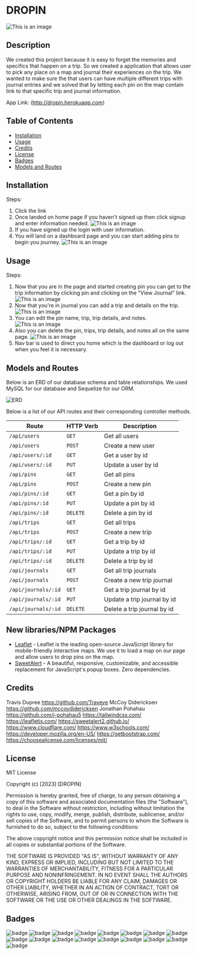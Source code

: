 # DROPIN
![This is an image](./public/images/dropin.PNG)

## Description 

We created this project because it is easy to forget the memories and specifics that happen on a trip. So we created a application that allows user to pick any place on a map and journal their experiences on the trip. We wanted to make sure the that users can have multiple different trips with journal entries and we solved that by letting each pin on the map contain link to that specific trip and journal information.

App Link:
(http://dropin.herokuapp.com)

## Table of Contents

* [Installation](#installation)
* [Usage](#usage)
* [Credits](#credits)
* [License](#license)
* [Badges](#badges)
* [Models and Routes](#models-and-routes)


## Installation

Steps:
1. Click the link
2. Once landed on home page if you haven't signed up then click signup and enter information needed.
![This is an image](./public/images/signUpRoute.png)
3. If you have signed up the login with user information.
4. You will land on a dashboard page and you can start adding pins to begin you journey.
![This is an image](./public/images/pinPostRoute.png)


## Usage 

Steps:
1. Now that you are in the page and started creating pin you can get to the trip information by clicking pin and clicking on the "View Journal" link.
![This is an image](./public/images/pinGetRoute.png)
2. Now that you're in journal you can add a trip and details on the trip.
![This is an image](./public/images/tripPostRoute.png)
3. You can edit the pin name, trip, trip details, and notes.
![This is an image](/public/images/pinPutRoute.png)
4. Also you can delete the pin, trips, trip details, and notes all on the same page.
![This is an image](./public/images/pinDeleteRoute.png)
5. Nav bar is used to direct you home which is the dashboard or log out when you feel it is necessary.

## Models and Routes

Below is an ERD of our database schema and table relationships. We used MySQL for our database and Sequelize for our ORM.

![ERD](./assets/images/db-erd.png)

Below is a list of our API routes and their corresponding controller methods.

| Route | HTTP Verb | Description |
| ----- | --------- | ----------- |
| `/api/users` | `GET` | Get all users |
| `/api/users` | `POST` | Create a new user |
| `/api/users/:id` | `GET` | Get a user by id |
| `/api/users/:id` | `PUT` | Update a user by id |
| `/api/pins` | `GET` | Get all pins |
| `/api/pins` | `POST` | Create a new pin |
| `/api/pins/:id` | `GET` | Get a pin by id |
| `/api/pins/:id` | `PUT` | Update a pin by id |
| `/api/pins/:id` | `DELETE` | Delete a pin by id |
| `/api/trips` | `GET` | Get all trips |
| `/api/trips` | `POST` | Create a new trip |
| `/api/trips/:id` | `GET` | Get a trip by id |
| `/api/trips/:id` | `PUT` | Update a trip by id |
| `/api/trips/:id` | `DELETE` | Delete a trip by id |
| `/api/journals` | `GET` | Get all trip journals |
| `/api/journals` | `POST` | Create a new trip journal |
| `/api/journals/:id` | `GET` | Get a trip journal by id |
| `/api/journals/:id` | `PUT` | Update a trip journal by id |
| `/api/journals/:id` | `DELETE` | Delete a trip journal by id |

## New libraries/NPM Packages

* [Leaflet](https://leafletjs.com/) - Leaflet is the leading open-source JavaScript library for mobile-friendly interactive maps. We use it to load a map on our page and allow users to drop pins on the map.
* [SweetAlert](https://sweetalert2.github.io/) - A beautiful, responsive, customizable, and accessible replacement for JavaScript's popup boxes. Zero dependencies.

## Credits

Travis Dupree
https://github.com/Traveye
McCoy Didericksen
https://github.com/mccoydidericksen
Jonathan Pohahau
https://github.com/j-pohahau5 
https://tailwindcss.com/
https://leafletjs.com/
https://sweetalert2.github.io/
https://www.cloudflare.com/
https://www.w3schools.com/
https://developer.mozilla.org/en-US/
https://getbootstrap.com/
https://choosealicense.com/licenses/mit/


## License

MIT License

Copyright (c) [2023] [DROPIN]

Permission is hereby granted, free of charge, to any person obtaining a copy
of this software and associated documentation files (the "Software"), to deal
in the Software without restriction, including without limitation the rights
to use, copy, modify, merge, publish, distribute, sublicense, and/or sell
copies of the Software, and to permit persons to whom the Software is
furnished to do so, subject to the following conditions:

The above copyright notice and this permission notice shall be included in all
copies or substantial portions of the Software.

THE SOFTWARE IS PROVIDED "AS IS", WITHOUT WARRANTY OF ANY KIND, EXPRESS OR
IMPLIED, INCLUDING BUT NOT LIMITED TO THE WARRANTIES OF MERCHANTABILITY,
FITNESS FOR A PARTICULAR PURPOSE AND NONINFRINGEMENT. IN NO EVENT SHALL THE
AUTHORS OR COPYRIGHT HOLDERS BE LIABLE FOR ANY CLAIM, DAMAGES OR OTHER
LIABILITY, WHETHER IN AN ACTION OF CONTRACT, TORT OR OTHERWISE, ARISING FROM,
OUT OF OR IN CONNECTION WITH THE SOFTWARE OR THE USE OR OTHER DEALINGS IN THE
SOFTWARE.


## Badges

![badge](https://img.shields.io/badge/license-MIT-orange)
![badge](https://img.shields.io/badge/language-JavaScript-green)
![badge](https://img.shields.io/badge/language-Nodejs-brightgreen)
![badge](https://img.shields.io/badge/library-HandleBars-lightgrey) 
![badge](https://img.shields.io/badge/library-Leaflet-yellowgreen)
![badge](https://img.shields.io/badge/library-SweetAlert-pink)
![badge](https://img.shields.io/badge/DataBase-MySQL-blueviolet)
![badge](https://img.shields.io/badge/npm-sequelize-red)
![badge](https://img.shields.io/badge/npm-dotenv-red)
![badge](https://img.shields.io/badge/npm-bcrypt-red)
![badge](https://img.shields.io/badge/npm-express-red)
![badge](https://img.shields.io/badge/npm-dotenv-red)
![badge](https://img.shields.io/badge/npm-nodemon-red)
![badge](https://img.shields.io/badge/npm-dotenv-red)
![badge](https://img.shields.io/badge/npm-dotenv-red)
![badge](https://img.shields.io/badge/npm-dotenv-red)
![badge](https://img.shields.io/badge/npm-dotenv-red)
